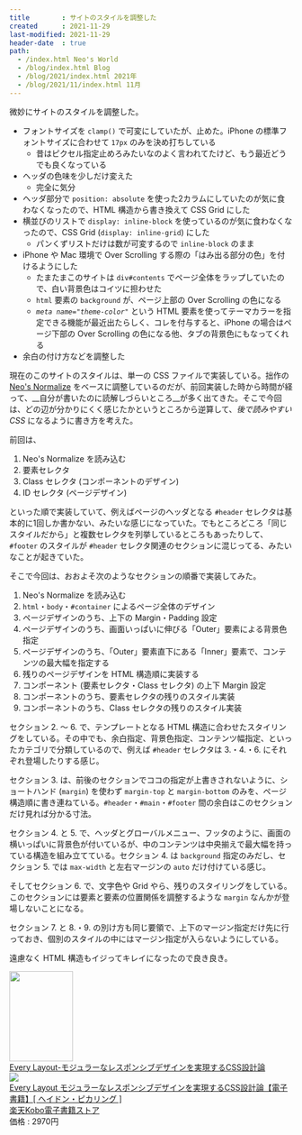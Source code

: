 ```yaml
---
title        : サイトのスタイルを調整した
created      : 2021-11-29
last-modified: 2021-11-29
header-date  : true
path:
  - /index.html Neo's World
  - /blog/index.html Blog
  - /blog/2021/index.html 2021年
  - /blog/2021/11/index.html 11月
---
```


微妙にサイトのスタイルを調整した。

- フォントサイズを `clamp()` で可変にしていたが、止めた。iPhone の標準フォントサイズに合わせて `17px` のみを決め打ちしている
  - 昔はピクセル指定止めろみたいなのよく言われてたけど、もう最近どうでも良くなっている
- ヘッダの色味を少しだけ変えた
  - 完全に気分
- ヘッダ部分で `position: absolute` を使った2カラムにしていたのが気に食わなくなったので、HTML 構造から書き換えて CSS Grid にした
- 横並びのリストで `display: inline-block` を使っているのが気に食わなくなったので、CSS Grid (`display: inline-grid`) にした
  - パンくずリストだけは数が可変するので `inline-block` のまま
- iPhone や Mac 環境で Over Scrolling する際の「はみ出る部分の色」を付けるようにした
  - たまたまこのサイトは `div#contents` でページ全体をラップしていたので、白い背景色はコイツに担わせた
  - `html` 要素の `background` が、ページ上部の Over Scrolling の色になる
  - _`meta name="theme-color"`_ という HTML 要素を使ってテーマカラーを指定できる機能が最近出たらしく、コレを付与すると、iPhone の場合はページ下部の Over Scrolling の色になる他、タブの背景色にもなってくれる
- 余白の付け方などを調整した

現在のこのサイトのスタイルは、単一の CSS ファイルで実装している。拙作の [Neo's Normalize](https://neos21.github.io/neos-normalize/) をベースに調整しているのだが、前回実装した時から時間が経って、__自分が書いたのに読解しづらいところ__が多く出てきた。そこで今回は、どの辺が分かりにくく感じたかというところから逆算して、_後で読みやすい CSS_ になるように書き方を考えた。

前回は、

1. Neo's Normalize を読み込む
2. 要素セレクタ
3. Class セレクタ (コンポーネントのデザイン)
4. ID セレクタ (ページデザイン)

といった順で実装していて、例えばページのヘッダとなる `#header` セレクタは基本的に1回しか書かない、みたいな感じになっていた。でもところどころ「同じスタイルだから」と複数セレクタを列挙しているところもあったりして、`#footer` のスタイルが `#header` セレクタ関連のセクションに混じってる、みたいなことが起きていた。

そこで今回は、おおよそ次のようなセクションの順番で実装してみた。

1. Neo's Normalize を読み込む
2. `html`・`body`・`#container` によるページ全体のデザイン
3. ページデザインのうち、上下の Margin・Padding 設定
4. ページデザインのうち、画面いっぱいに伸びる「Outer」要素による背景色指定
5. ページデザインのうち、「Outer」要素直下にある「Inner」要素で、コンテンツの最大幅を指定する
6. 残りのページデザインを HTML 構造順に実装する
7. コンポーネント (要素セレクタ・Class セレクタ) の上下 Margin 設定
8. コンポーネントのうち、要素セレクタの残りのスタイル実装
9. コンポーネントのうち、Class セレクタの残りのスタイル実装

セクション 2. 〜 6. で、テンプレートとなる HTML 構造に合わせたスタイリングをしている。その中でも、余白指定、背景色指定、コンテンツ幅指定、といったカテゴリで分類しているので、例えば `#header` セレクタは 3.・4.・6. にそれぞれ登場したりする感じ。

セクション 3. は、前後のセクションでココの指定が上書きされないように、ショートハンド (`margin`) を使わず `margin-top` と `margin-bottom` のみを、ページ構造順に書き連ねている。`#header`・`#main`・`#footer` 間の余白はこのセクションだけ見れば分かる寸法。

セクション 4. と 5. で、ヘッダとグローバルメニュー、フッタのように、画面の横いっぱいに背景色が付いているが、中のコンテンツは中央揃えで最大幅を持っている構造を組み立てている。セクション 4. は `background` 指定のみだし、セクション 5. では `max-width` と左右マージンの `auto` だけ付けている感じ。

そしてセクション 6. で、文字色や Grid やら、残りのスタイリングをしている。このセクションには要素と要素の位置関係を調整するような `margin` なんかが登場しないことになる。

セクション 7. と 8.・9. の別け方も同じ要領で、上下のマージン指定だけ先に行っておき、個別のスタイルの中にはマージン指定が入らないようにしている。

遠慮なく HTML 構造もイジってキレイになったので良き良き。

<div class="ad-amazon">
  <div class="ad-amazon-image">
    <a href="https://www.amazon.co.jp/dp/486246517X?tag=neos21-22&amp;linkCode=osi&amp;th=1&amp;psc=1">
      <img src="https://m.media-amazon.com/images/I/41m3wGgTdiL._SL160_.jpg" width="113" height="160">
    </a>
  </div>
  <div class="ad-amazon-info">
    <div class="ad-amazon-title">
      <a href="https://www.amazon.co.jp/dp/486246517X?tag=neos21-22&amp;linkCode=osi&amp;th=1&amp;psc=1">Every Layout-モジュラーなレスポンシブデザインを実現するCSS設計論</a>
    </div>
  </div>
</div>

<div class="ad-rakuten">
  <div class="ad-rakuten-image">
    <a href="https://hb.afl.rakuten.co.jp/hgc/g00reb42.waxycf23.g00reb42.waxyd080/?pc=https%3A%2F%2Fitem.rakuten.co.jp%2Frakutenkobo-ebooks%2Fc9c668ea153b3864a87aae5df9f27ffe%2F&amp;m=http%3A%2F%2Fm.rakuten.co.jp%2Frakutenkobo-ebooks%2Fi%2F20602666%2F">
      <img src="https://thumbnail.image.rakuten.co.jp/@0_mall/rakutenkobo-ebooks/cabinet/5509/2000010565509.jpg?_ex=128x128">
    </a>
  </div>
  <div class="ad-rakuten-info">
    <div class="ad-rakuten-title">
      <a href="https://hb.afl.rakuten.co.jp/hgc/g00reb42.waxycf23.g00reb42.waxyd080/?pc=https%3A%2F%2Fitem.rakuten.co.jp%2Frakutenkobo-ebooks%2Fc9c668ea153b3864a87aae5df9f27ffe%2F&amp;m=http%3A%2F%2Fm.rakuten.co.jp%2Frakutenkobo-ebooks%2Fi%2F20602666%2F">Every Layout モジュラーなレスポンシブデザインを実現するCSS設計論【電子書籍】[ ヘイドン・ピカリング ]</a>
    </div>
    <div class="ad-rakuten-shop">
      <a href="https://hb.afl.rakuten.co.jp/hgc/g00reb42.waxycf23.g00reb42.waxyd080/?pc=https%3A%2F%2Fwww.rakuten.co.jp%2Frakutenkobo-ebooks%2F&amp;m=http%3A%2F%2Fm.rakuten.co.jp%2Frakutenkobo-ebooks%2F">楽天Kobo電子書籍ストア</a>
    </div>
    <div class="ad-rakuten-price">価格 : 2970円</div>
  </div>
</div>
